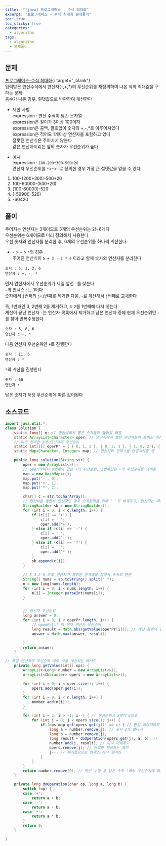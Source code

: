 ```yaml
---
title:  "[java] 프로그래머스 - 수식 최대화"
excerpt: "프로그래머스 - 수식 최대화 문제풀이"
toc: true
toc_sticky: true
categories:
  - algorithm
tags:
  - algorithm
  - 문제풀이
---
```

## 문제  
[프로그래머스-수식 최대화](https://programmers.co.kr/learn/courses/30/lessons/67257?language=java){: target="_blank"}  
입력받은 연산수식에서 연산자(-,+,*)의 우선순위를 재정의하여 나온 식의 최대값을 구하는 문제.  
음수가 나온 경우, 절댓값으로 반환하여 계산한다  

* 제한 사항  
expression : 연산 수식이 담긴 문자열  
expression은 길이가 3이상 100이하  
expression은 공백, 괄호없이 숫자와 +,-,*로 이루어져있다  
expression은 적어도 1개이상 연산자를 포함하고 있다  
잘못된 연산식은 주어지지 않는다  
같은 연산자끼리는 앞의 숫자가 우선순위가 높다  


* 예시  
expression : `100-200*300-500+20`  
연산자 우선순위를 `*`>`+`>`-`로 정의한 경우 가장 큰 절댓값을 얻을 수 있다  
1) 100-(200*300)-500+20  
2) 100-60000-(500+20)  
3) (100-60000)-520  
4) (-59900-520)  
5) -60420  

## 풀이  
주어지는 연산자는 3개이므로 3개의 우선순위는 2!=6개다  
우선순위는 6개이므로 미리 정의해서 사용한다  
우선 숫자와 연산자를 분리한 후, 6개의 우선순위를 하나씩 계산한다  


* `-` > `+` > `*`의 경우  
주어진 연산식이 `5 + 3 - 2 * 6` 이라고 할때 숫자와 연산자를 분리한다  
```
숫자 : 5, 3, 2, 6  
연산자 : +, -, *  
```
먼저 연산자에서 우선순위가 제일 앞선 `-`를 찾는다  
`-`의 인덱스 `j`는 1이다  
숫자에서 `j`번째와 `j+1`번째를 제거한 다음, `-`로 계산해서 `j`번째로 교체한다  


즉, 1번째인 3, 2번째 2를 제거하고, `3-2`를 1번째에 다시 넣는다  
계산이 끝난 연산자 `-`는 연산자 목록에서 제거하고 남은 연산자 중에 현재 우선순위인 `-`를 찾아 반복수행한다  
```
숫자 : 5, 6, 6  
연산자 : +, *  
```

다음 연산자 우선순위인 `+`로 진행한다  
```
숫자 : 11, 6
연산자 : *
```
`*`의 계산을 진행한다  
```
숫자 : 66
연산자 : 
```

남은 숫자가 해당 우선순위에 따른 값이된다  


## 소스코드  

```java
import java.util.*;
class Solution {
	static long[] n; // 연산식에서 뽑은 숫자들이 들어갈 배열
	static ArrayList<Character> oper; // 연산식에서 뽑은 연산자들이 들어갈 어레이리스트
	// 미리 정의한 3개 연산자의 우선순위
	static int[][] operPr = { { 0, 1, 2 }, { 0, 2, 1 }, { 1, 0, 2 }, { 1, 2, 0 }, { 2, 0, 1 }, { 2, 1, 0 } };
	static Map<Character, Integer> map; // 연산자와 인덱스를 연결시켜줄 맵

	public long solution(String str) {
		oper = new ArrayList<>();
		// operPr에서 0번째의 값은 -의 우선순위, 1번째값은 +의 우선순위를 의미함
		map = new HashMap<>();
		map.put('-', 0);
		map.put('+', 1);
		map.put('*', 2);

		char[] c = str.toCharArray();
		// 연산식을 돌면서 연산자인 경우 숫자분리를 위해 ' '로 바꿔주고, 연산자는 따로 저장한다
		StringBuilder sb = new StringBuilder();
		for (int i = 0; i < c.length; i++) {
			if (c[i] == '+') {
				c[i] = ' ';
				oper.add('+');
			} else if (c[i] == '-') {
				c[i] = ' ';
				oper.add('-');
			} else if (c[i] == '*') {
				c[i] = ' ';
				oper.add('*');
			}
			sb.append(c[i]);
		}
		
		// 5 3 2 6 으로 연산자가 제외된 문자열을 잘라서 숫자로 변환
		String[] nums = sb.toString().split(" ");
		n = new long[nums.length];
		for (int i = 0; i < nums.length; i++) {
			n[i] = Integer.parseInt(nums[i]);
		}


		// 연산자 우선순위
		long answer = 0;
		for (int i = 0; i < operPr.length; i++) {
			// openPr[i] 이 현재 연산자 우선순위
			long result = Math.abs(getValue(operPr[i])); // 계산 결과의 절댓값을 취함
			answer = Math.max(answer, result);

		}
		return answer;
	}

// 해당 연산자의 우선순위 대로 식을 계산하는 메서드
	private long getValue(int[] ops) {
		ArrayList<Long> number = new ArrayList<>();
		ArrayList<Character> opers = new ArrayList<>();

		for (int i = 0; i < oper.size(); i++) {
			opers.add(oper.get(i));
		}
		for (int i = 0; i < n.length; i++) {
			number.add(n[i]);
		}

		for (int i = 2; i > -1; i--) { // 우선순위가 2부터 0으로
			for (int j = 0; j < opers.size(); j++) {
				if (ops[map.get(opers.get(j))] == i) { // 만일 해당차례의 연산자가 우선순위가 i라면
					long a = number.remove(j); // 숫자 2개 뽑아서
					long b = number.remove(j);
					long result = doOperation(opers.get(j), a, b); // 연산
					number.add(j, result); // 다시 더해주고
					opers.remove(j); // 완료한 연산자는 제거
					j--; // 제거했으므로 인덱스 하나 땡겨짐
				}
			}
		}
		return number.remove(0); // 연산 수행 후 남은 숫자 (해당 우선순위에 따른 연산 답)
	}

	private long doOperation(char op, long a, long b) {
		switch (op) {
		case '+':
			return a + b;
		case '-':
			return a - b;
		case '*':
			return a * b;
		}
		return 0;
	}

}
```